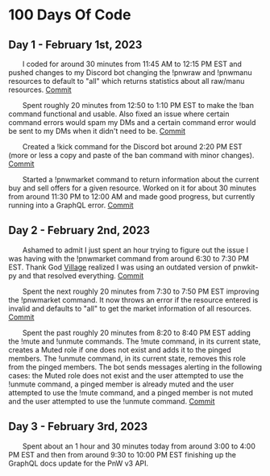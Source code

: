 # 100 Days Of Code
## Day 1 - February 1st, 2023
&emsp;&emsp;I coded for around 30 minutes from 11:45 AM to 12:15 PM EST and pushed changes to my Discord bot changing the !pnwraw and !pnwmanu resources to default to "all" which returns statistics about all raw/manu resources. [Commit](https://github.com/JacobKnox/Personal-Discord-Bot/commit/61af30bed1bdaee05734e8b51f82c3312b381bdf)

&emsp;&emsp;Spent roughly 20 minutes from 12:50 to 1:10 PM EST to make the !ban command functional and usable. Also fixed an issue where certain command errors would spam my DMs and a certain command error would be sent to my DMs when it didn't need to be. [Commit](https://github.com/JacobKnox/Personal-Discord-Bot/commit/2ddb76f854cffe7120d10b871ba2168fae70db5f)

&emsp;&emsp;Created a !kick command for the Discord bot around 2:20 PM EST (more or less a copy and paste of the ban command with minor changes). [Commit](https://github.com/JacobKnox/Personal-Discord-Bot/commit/e776f76fb978c003995cfdea70249132a1aa7bdf)

&emsp;&emsp;Started a !pnwmarket command to return information about the current buy and sell offers for a given resource. Worked on it for about 30 minutes from around 11:30 PM to 12:00 AM and made good progress, but currently running into a GraphQL error. [Commit](https://github.com/JacobKnox/Personal-Discord-Bot/commit/aea30fd2b8b4abfa7489c5d8a870f5fff88283f5)

## Day 2 - February 2nd, 2023
&emsp;&emsp;Ashamed to admit I just spent an hour trying to figure out the issue I was having with the !pnwmarket command from around 6:30 to 7:30 PM EST. Thank God [Village](https://github.com/mrvillage) realized I was using an outdated version of pnwkit-py and that resolved everything. [Commit](https://github.com/JacobKnox/Personal-Discord-Bot/commit/977d55768ed0365d1f11503588624763fd6775b8)

&emsp;&emsp;Spent the next roughly 20 minutes from 7:30 to 7:50 PM EST improving the !pnwmarket command. It now throws an error if the resource entered is invalid and defaults to "all" to get the market information of all resources. [Commit](https://github.com/JacobKnox/Personal-Discord-Bot/commit/d9b194c7af76b05b89681ff12227f2787a622649)

&emsp;&emsp;Spent the past roughly 20 minutes from 8:20 to 8:40 PM EST adding the !mute and !unmute commands. The !mute command, in its current state, creates a Muted role if one does not exist and adds it to the pinged members. The !unmute command, in its current state, removes this role from the pinged members. The bot sends messages alerting in the following cases: the Muted role does not exist and the user attempted to use the !unmute command, a pinged member is already muted and the user attempted to use the !mute command, and a pinged member is not muted and the user attempted to use the !unmute command. [Commit](https://github.com/JacobKnox/Personal-Discord-Bot/commit/4e14932d79127acac37391a4c16f0d7cab59839c)

## Day 3 - February 3rd, 2023
&emsp;&emsp;Spent about an 1 hour and 30 minutes today from around 3:00 to 4:00 PM EST and then from around 9:30 to 10:00 PM EST finishing up the GraphQL docs update for the PnW v3 API.